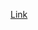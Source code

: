 [Link](https://online.visual-paradigm.com/share.jsp?lightbox=1&highlight=0000ff&edit=https%3A%2F%2Fonline.visual-paradigm.com%2Fshare.jsp%3Fid%3D323834313936362d31%23diagram%3Aworkspace%3Dyyvuehiw%26proj%3D0%26id%3D1&editBlankUrl=https%3A%2F%2Fonline.visual-paradigm.com%2Fapp%2Fdiagrams%2F%23diagram%3Aproj%3D0%26vpov%3D16.3%26vpob%3D20220410%26client%3D1%26edit%3D_blank&layers=1&nav=1&title=Class%20Diagram%20(Design)&vpov=16.3&vpob=20220410#R3cU2FsdHGVkX1c9YAKRcirM5xH%2BitI3VTvdiVSYZehiXqnxyUC31Y%3DO8XizMG5eBYdXDPQxDuj0vN4DPEAD8SmzywZ%2B5FklOiJHnc65c%2FliYUVN%2FAfwAkttGXpIou7v0vYW3sxIkfW7AVddgz4T%2BqmeHf69OzelWvKJeSPmx8HO%2FakcaNUrszCUankIvl1BxmVvc1CPEcrqyTFYQc4OCsOxeCSm552Os7QQ8zGrQlmLK26tiK0ljMUBcSSm037BSa8IU9BHkSLi8YStdpYjrABChV2kf3Y4ELzqZXngs5EmS3LBmWbxJ9yCDB4CeTM9e6jkm49Ru9ypbMpW5u99OQTC3x1KxdAl%2B7UXvXCkMfLdTAnRxiD%2FrSO5Cho1pEePEvvx3FMIrVs%2BcVqZpPG5p%2FoRe9v8Cbkd76jAUCP%2FPAKRvFJeQofMBvEUL%2FEfDlzMwTzJMePnDDDDtjS0FB52g3mJo9XQzgCMnWM4flm92CY%2BAns2%2BmCSRAbwg9tzmy5J9D7j%2Fsev5aUMbIeBFp5HTyXGkWtazjuZktyzna4l40Aw2ZeELqmeDbTEcAX%2FtsJ%2B%2BdnULHCSrRPN4f37pH3TlL8qdo28bAgYs%2BM%2FgcWydTZFAqW%2F28AA4fq%2Fv6wZ%2BCkPZ5H7V%2BeL6DBOe4JVDZU%2BnG6jCk13zk%2B%2BdU9LYqxLD0X3F%2FIcTzlgAgYU1llUsmOmDq4HNhm%2BX2OE5hEcmyjvSELVVDNHa12TB%2Bsi29ON2czrKMUweZ5JgfzHDyatfp3bXqAVuEUn3zELFZ1MOajMlXi4vsVA9VQc2PIw4aoTcdfsWU0k0buMHQFBdRqSdYnXQD30DL61anKOfC%2BmLTlrJ933JoqoyF%2BDfmNgtwkSeqgyfuHRW6HZwKcXnY84P%2Fdv5G5mdpCsO6vpdXy1PEvyJ0KeDqnfc4xV9iHXs3Zq4j7kA%2Fp90vkZq6AJUpt3DKg4c3kUCScwX9iH9UplB9H8UQXCg6gYaX8at1BrDcCW%2FNp%2BauX2PBVR%2B5rEnc%2FirlCIkFZFjh1DXegFPjVKOTN8a%2BAtvJlI%2B7w9i%2BAR8F0g3GkmAvopD6F%2BRNeLqgrIS4n6cvAS07lBt4hrlIDyTU2496VBag7HFfzSv5I2oQphXVV62cspb8RruWUV%2F%2B9eliWYMu7j0WtsQzpfFzMCxKdI54GwMBvCY%2Fkt8zeO2q5avcl9yJfp7KswHVf62%2FcRyHfi17fhwz4LCfbpXlUaNXuHXPZm6j2S6WYRxbUdy8YvZfBZnSIHyMOFHbtzhwHAZ4xIfcKylOTQ4WvK3Wo3CZ4rnkYC3tBNEoPXtiXWah688DFK5eY42tVGqIKQmWV5hEOZ5gzguOSSs5bnsMvz3RVLat%2FzMvRx7Y0eH3nsbHDV77BpdoQijteizor3zaPqEbCDacGl5NgTJRHHmWA00HvkhpJ6%2FRU9Mh3z36HfK5HPUe3%2BbOtv5yS0lVXI8p0gcsY1YdXW9XCMH2m%2FEbFZOSpc2DU9Znblu6WpCuXdzhZB9CbWzcac2eY7ArrIo7iftLzUf%2BzcDmhQSbSCPeqLrqJY%2BBTFqZMZrYj9PoQSQtj%2Bnq3y2SGncgT9uiN5KZK2PcFwEHL6OHOhmu9wBB%2FdIgUW4aGkp19RH%2FMn33dOteWgSj%2Fnu7DTGZPuE%2BHci%2BPXJR%2B2HzWU8uSGcpQdN59kJ%2FR6qpLz7Ls0gQ5Zqiqx1kQbSyxSZljeeABxTErsmiI2kwJYcyFqFORD8amFjeF9zLhA1%2BYexDTxDWDkyVoJvfEQxjxSlyWOztXBIj1Y1ehU5%2BEPkFN3gqmYhnKL5nZZQnhjlY0PG4TWGAjveFccIBNLTtHX31N68csxoiwZxaFhxc8Emym2nZFZEfJlOGN%2BnvW8baZg3rVqpGfBtK8goz0ySzaj6rDSC3F%2BANCYnhV9irN7eJk8yxtyj0XCVHXDWWuwd1t4zMWJMYbBrtURgrBpH94I43D%2Bh8ZS8hK4sWxL3coDOoO0rBhbOAPnOoMLeRnuRGnPpg63JRm%2FBPVW0G5cG7EHLh8qyg50SilJFkDtYI0zTKMVXjT%2FG4QvVAlFeMdcqtCAeBplF0OC%2FCu6o18Fihq0lpji8cAzFvYNeuLLabDW1fPFd21nLxvFFm8fNgvEKAWS6M91LbHW7VJ9J9Q2IbWJImmRW9whBwlK4T1gMdzgIzCavUh1O8P6gkoRnSRr3E3ta8qanLKLwCtFTUC6XC1xUpWnIeS%2BiZ2PEeHN%2FWLx%2FbFgXGDGdKTijusb9eJKQjFhTuK7hEE5ucH8jI7TU%2BZvzmujNUogvkUE23LA0mLiV7IsTHdk1edZv%2F5xoM8J33GX5Uq6cf1Ua9%2Fyag6iUKoNWLt%2FBlsWh3mlhqu5kPdK6fDYBV8x2FFu1fLlXHE3wyy93L%2F7t4ZHlkOh%2BaeQxilsURkgxSkudgVEx37sM7f5Cw9Zn3e7RSqzDffuHMtMRPoRSeQC5f2GUZ3oakJQeJmGwvGqqseOLyHMhuP8irSEFuPxHeDP83AVP0ORN%2FqATId%2FhGyAaeNJytEAg7sEiLdcfp8qpH0rZSH2Ij%2FyV1ZlPZs0YD8VZtsj1%2B17lVCBWotxVPE63dMoQ5J6UYsIJNJ7tmi0%2BTG5YoNnu2uw91m9HZXSabELOXLvcEJeceIVpjQ6Ghv8wDqLx%2BnODKOAHbvGA5yUYB3tlbE0b3YCEKzqnTkIX0jzwsG79TeTRXEEC%2FCC0hzQDtskvkIKDXpsF5ZOV%2BLFZmrbwtYiQnaDZFAgREmpfg7dHZox1IkJ7hqag6BPIepZCAJxVFaC8SC7mhyG5dlc%2B3zi2exTd8JTHYInXd7tx7amt7WOjUhuSQDjgEE6phE4aYVEGzaI7S0p5dkhHL%2B%2BzXtn%2BxHhtvFW7ylvclzZjUW0XYpmaPt0H1PpeOGfMdj30%2Bh9%2BroiZhD9Q4SMJ1jhs%2FdUrhJcqhCgpVNyDlPDhDNY4S3pODxYPaPVoyvQWZtLTW7uF8Eh0BuBLYIl3GYmy7wSsVgR4ZuwS2CxusyE7DfXPiqUvD5sEI8n6bAx9RBvNzSrXv%2BvOfOe7%2FfGNl9CykFuzhnyDyuYsE9XZ8vXcg%2BEi9hyZaHMHeQf9CqYPrzQjdi3wM%2Fu3zemTEQb2avx0mR%2FmYcCUWktR%2BxvZgD%2BKiNL8sFAnLngmuiLxPqhLDs0cYel2z%2FjB0a4GEHUywl8v0gT%2BE6OuA1bXF%2FSBYWiTxq%2Bn669rLcC5%2Bh3mxD%2FFjmYh3izdvNYPdQXZJpx0jHVyaMg%2BdkWYyD1Et9Inpfs%2FTqU1wamfEe7NE3a9gYoVL0uhPiWDGtBptDVJwQHpbQ06t3sOYw%2FOpHkGd%2B30swdBFHir%2FEnV2acsxoKTomjmae7pOnYVbg86wlJud5gF4zmaBF%2BfyH%2FP1FvAR2cQmv8WCoI768b6xi%2FSdKNwSvP3Jzwv%2ByEvRmBxF35DvzJGFigSbHVdtNBUlVPzmNd%2FD0KCl15wkyk8EzQTHpGpADRXdZfforbfBQIvT3eMsqd5zO7DwE9cTyUcKTUpCY8aqbcdWncHfUCUGDpJ1Fj7rbLa82Te43hgMC8ttqN2PqNCjj%2FHr3riHgwYw6iDWSh0OXZeAQGYZesYzgq2D%2FJBCzE0f4vxWgr65N1wwjfxYb0XVbTyfNcnocAzAJcd3MqzWFvcGGxkYkKHj4V4%2FD%2F9sOv4STDEKcv6PzqKbsPpl7WO6UTbNOjTF1boB%2F0N7lpANO8SuiI0l5WAbheH%2FOsdMeWaNAyUskW4bdjvc7QcXRPFKT2hHFJqDg4t%2F5jNoIppltrrIjDyP2LcpliDv2dS0Rf8psFyXrqHJrSf8h4OHwomQFRLImPxU67LXqZP%2FMZvL1q7OpnxGXFZrOqdPEWmTykSL2BqcG%2BvoX9gbuPMW2%2Fjti8sfY9xm4vU%2BiAA9LEaSvNwqlcn3poMMhWhBc1gAn25rrX8wlH3aWQFhGGUocWoEYS91Y9Q3wErNEzUpKhws%2FADWD0tlnv69xVV9eJzWOLOPBdLwhmyvGe1ayJNTlgxn5tG1SwTmhxFEU1NctchFjKyU74NCuS9r%2FS2ku7IQt4jGNsuKHzzzZbs%2FKzu84bxefb98mJUfkEQjUNmSfucHySsvV9Fmkaomvem9c60S44MdN%2BXkIlthHmV5Bq%2BRqVRt21oOfCg4K3gVs4VZiglWPX6jsf9Qv1GbRtpJ61v7F%2F7J41g2q3XYdm0I5LhUilnyyQIOR1YHqXZ5pOxJxH5xBv4coe11h0iA%2FLCrq52swEWXQkwk9S%2FQH%2BhiRvbuSz9TpniMKwadbPb1vpj6bQ1vG6XuvMS4yL6i420%2Ff2ZV9jCKbsGDVqOj6AQqLlX1gpgAURiJCvVeboG1BeyAKonoiSVOr2QDdkACpPa8J7EcuUhrjASee4SLfA76y%2B%2FxTnmXwk2XcD4Dhgdhq1J7HeB5MaYGC7QsINlNR9jzdofZsM%2FJAbKlAs%2BJs3D0zFhhnhiW0USTPZAz%2BqXaEUv06yizQgx%2FY0OONzLZPgtcelb8376H7RM1vz6iTRCW%2FGVxGNuwId50%2B92xsoSpqxDUYqf4T3Zpk4rqWY8n%2FHGrgvrtaBjWD0ydMGomLlqijZhljgI8tBafSyjTGhYL0JbclM71ydDlcPYIQ1SxlfGO3nsDCcSpUctXmeulKrkc9%2BhypzqDMoylEhszoPLuf5w1NVhy2l4YQEjFLube9LtKGixQDJIntb%2FmBk41f7xhpx%2BI7MjJ57zsANWJVDiFwmbCkhHhE7fWYHmJzPXw1ZpD7W4pGjDTMFmPlzI4%2BITce7ur9GL1mG0jF4cdLMjYr7SuMEUBk%2F2Z%2BYccGE74mLNjA8edEHI4W0dtI1luAZI9R7mhg1IlEpe7kwOfQRyKnjljd6FQ6KjIGKWW255JhWRCN2P39n59zB8ngzqIHy4QHo1Vo8Y%2FIZKBx7WU1AqSW0gDHXc%2FopeBO5FF14Fy7YTeyrdd26Ap3K8bldV0QWpAnw7tMLlJhVFklX59ZOo%2BzkU6y72bUs%2BXJ1ZqTBMJGLF5AH9z%2BN246E0d%2FBzvZT771YajxOqnUbiIsdtIvEN4FsMzaDLd5fp9YT%2BVaBt7vxe1zBnYmrAdKH7Sep9tXrFONYLnh6u0kGwpfR3AUejjnD7%2Fdix9mgxws1OFkL7cxErbJ2qXPMIhag3jVUBjQMKCIbHuPygUUjez7ohAp7%2FhXI5tkjJdfmmXZLBuxgM%2F%2FA3bbZYb%2BIamDo2zxIdsOqCx2yiXTl3PVuXyRWNrBgcIimM1Xj78nok7v2sbr5eHN%2FkiMhEC0qnX4hG%2BBTG%2BVVrdKq4zxY%2B%2F4qIe6lNJgfj1eFB73b7sRXFPDE%2FE6vlM2W1A2yEu8GQ6hm7JEbOwXZlq9LPLYHSV9X9lhAmq9tv1B%2FbuLJywayird3mLKYVeprsMrjOlbZNAs9jxbN79w2EXGJvjeolptqcB7u6c%2B3lR9mFnIWpiEaJPb%2FmqO25CUwhSr8W%2Bn8pOIz2ur6V7Q%2Fb3IyWYFDd8j61I8PttV%2FHbb3yT0%2FLWf2fgaohT%2F34QDu3qIvyu8IsZNXKXSJ72ZrA340EjNle9jucarp7eg6rZAuRGilixbKZ6OjiVf1nZezgzuV1UuU0RSn9fwqv6GJvlgR88STti8KnYyt6euGzixunI9yPi0iONCWndPSFnMfLFAbPdwW7MPuNXZ1ItNvoHYZklk6KuXf9WnrZuYe4pTaabjDS4Pt27OkFO3TypjyN%2BRL0OoLNEGFvwNKf20cm8WGMXmyKYli7nHv51%2B9LD560fuyMO5GgckOwaIAUHRi%2BGfqcTUzsQPAlJpTm790s67OurOIMAw9iYWaSFEkOXf68UP0P2x11ToRKipQ6VqEH51v0sP5xlnMfQNLIfwOZE5DuXKUl1OPYxM46GYGFt7O%2FN31rYq2XbTL%2F90TCArm7CdgowpsXTaMTqpwlCp76Ks%2FxtAvaLIDwjxFCYgMNq%2F9F3XH4j%2Bg68LNOu9XpV9NiMpZvCOeJWZNCPQsRtZeqGJ4CiCcMqEXJZtmyllIFbC5WCVwFwIFUDb1VKPO0unFgGkBd6bQPdsuteCnAqszwsVUsPCQ6K1mYgdD7%2Bun1wSrE%2B4OUp%2BMu6o2NMbqvZv6mJ26%2BKSqf6pMTox4nVSIK5Jnqf5xuz1wMYT8F3KnMvJJkUFThg18CkGp4yd%2FHK4%2B30v8rp7vD%2BgB2KSVCHGKocPY5K4epSN9JIxvfu490RXsVD%2FVhA2kR7rA%2Bm8HfATzZDBT0r2VE999OkLoc75ShUMLZ5A4b8mdQTsBx6thsQ%2FYgmYa3e8Q3KJXK5pch%2FCTpiIkRXMeLMm%2B5XCbEPJgsfK8%2F69WcHDQH7sP9E8nPSmn1KxvfH34saUOtClFxPLNNL5qV5NYYKszGm2bR7JXN5PKt5uqFAukA4hOdWfgni6G0Zjowh1XeU%2FZgrgdfQDwWFkO%2BDAUjqZhyTsEjjUuFTS56U0XcYitS6c6JY2kb5QI7UOpzEeUFkeZva%2BWoRAjqh3tupDla8Aa6nqpwGa1w1I0lDwMChMYhcOhmOGsHCZexEQK9OpMQ%2FR32k6dpDNFmENdIwved9ULPa46BvPCUoTKGI5xqH63vDhTr2%2Bi3ATJKAvjMnrtR8x6snuFKHewoUzWYq%2B5gSCnTLhsmDgrdVh%2BQZ%2F5Dn49KAAWhC3Qh0XhJdGxByQryzeJ9ERAdNAeddPDPoveC2U8BaNuWftQhVKEWJKCIGMCfFdxCPelQ5k4DqNKDPgMN2bwhjulJwjTgQm3CtvjoMaDY0U8REROI08XZdZgWB%2FzvYv0KW3%2BVmvAZ3NpoJlj2ZU9wssdaioFydxmuJd1DgQ9ZXWO41wfLIgfF%2FKySvavBNaYdEbigssKvu2pZaIQih6blI%2B8754drRes09%2BZkgUcovJVfpLkosXn5HWUE9Lh2vYFdvqHGDm41ltgktf50nZWKBHn4rVdFLce8tCCQ4T8ToFixZd5mWvhGOhC4k%2Bt%2BWDxkgBNbwPiH3CtqgBEpuEl7IYSockF6wYEdBXhqDFLWqDej%2FqASgpCFe2o3jiuBB5eTnS5rcgAg0YRPGNFGfO8LfaBmplmg5X4y5eR1am5r%2BBdXeZPPtP5UnbWN3u7pCGctXGfGib6EWxJgvv7anHsob2YoBfKeuafZF7ZXb9z5%2B5HWn1Z452HV4RD3jZLeKgHrUUr7z0ixXhK8iDROkBtrCqWRMUEivZ9U6uCEWRZ1iEfEoc2eZO0mLAx6rf6bVpVwl4UzzXdUCeZCCbDdCnnTYWHdLAQzUi2jUkIMa3ulMFXq2tT6zq00NoqWhxQ3thqBAL5fd6g3OVVrgzufWszNb7dvvsfBZj0lQ1rKu%2FBgWTVabWT61ViY1uKExzEA4GPptJUxre39jIo1D2AKi%2BjwO8vi35qgNx67QF%2Bjv15pQ02K0qWtPmatTUISmYmyegYq2pqutGrLH%2BwB48Y4KqYMtG1ts2CnwT%2BVe%2Fd7thOS5NBpMzg%2FLPC9bqpzWMHO%2FVfRYT4Ld%2B8%2BZ270n9LiXMa5Cyqg%2B5NJxp9dLvFpNIlcda6qazx8dtpA1q7zLYe%2Bau5AQSgVQMRxMZ0sDJbI8qwSoQkdrCfgvZJKLXFWExhhj0%2F6KSIE%2FZRofNnlrY0J10E4tVV1oZqPbzqCYP4JW73EDMgzEZmnvpr4Q2LkjtMOPcWaJU4R6FEMC795LO6Y4%2FjYtW5kpBSKaumZkKkkolHPfobh6BtKYhJZxrDnq9phhRJ%2Bo876hTU1u5l3KZm5yHv5sNKzGMciAtBd3def8qZGBjZLD7lvL0r1u6QL1CfZ1JE0PI%2BIdADkyGqmUhwxbyBOmIC3YwVnMT9B5Q6jMf9KKXQrhnLDF1hAf5Z71ngupZEIKg30J9YJfwJzdjlukOtYWAvua9tB1%2BDXkNzaKjKAEtAtSxTSwT4YCVyKLlEOxbvZiYhY2%2FOGWF4vKRk%2BLGXEOnNHdm%2FVUwSCBAAERMCxXwLEtBo10%2B29XtBhS7pkZqJCGRAGna3k%2FicUaO0VmATr9LOBGlFaQFClTagtCHxvIYLzVflPTajQcw2DVqBy4WwnyWVF7duKf7yyc5a5mnG2%2FgrzA8CEk73tczjWsU%2FVggBVMzl5zKIzjHaOS1%2BB4vyiRRNdaHqspa11qrlq%2BW7iTo39mNBU2c8jAIGtNtptZ2D1TDGb%2Ffn0og7UrtGRcb8o6cDYBkH96veUfTbmTn5e8bTnRoEPxTVgFG44UnhTzjaQwyWkEi%2B45qYstWvFkbeyM9E9LsCg0BN2e8sSqr5Wnc1TFezcBviajeT2bWMXkPlnlWwct5iWZksufPqdbZhXhWzwIniD%2FTJ2OI7QuKEoreQ9WGotZmX6vYDK9QKTJucp51N5yc1CrNdowvfGcVBK1ZaWOk9bgriQqNjbtIXTkknscXXbs2DccaYhwVfZTAJZL0ErCbbwQ9y9HOzAhKt3ClAtp3WUMnCZQHm0947YOWCx8Vd3%2Bi4V2RfbT6BjQ6Fl6CCWn7i5ViEqzhgjxyuC%2FauEF%2BVD4sU%2BpQjtHkDaBk55Fzb8A9q32hGGiNHGpJJiNYslblGYJRwXdVPIaWcIUZEttPWpyEgcln%2BnnVB575GLTL6v%2FD0wBLfUnh35bjH6w24wtsrPHEjW%2BNRNxFdCIoV%2F9RLh%2FpSv2qGZvtcNNhrzdiPHjEidYyOQ3JQsS6LNl4RgDFsMmiqAuDNW%2BRjbVZ3YCVnmHtbPtPTxc%2BpwEnZpuhopR%2BZVYKNM%2BL0UFVtaWsinF9SLF0NGYwQvXQ2sVT7QsDlDYEG%2BvASsuPwUBvz8r70K4alua4t8em%2FbP5aNd6Myo4WjZr8B0bYpq9tDromSc0oEGUoKMdZ9LQLiWS89EvXCnrm6PSJpwKv8HqCFAiSpZ3OeuonYqNMjVvktztpmwsxHd32jMOL4gyIEpDEW57HyLTHprLs7IPtK%2BbAkuS2tOHeKuebuLug0ygv8vxKagmX5M7InKU3slBG7ZoTreHKXS9QuemJbKpMxAirOQh%2FgP0ZRVbKB5AX62L1nCHIdGe6dz45lAT9YArPgsZ2WsZM67QBArGGD6mbBG03NKlECQoPQjCJgTw5AQ0jhRk0OD99PFFov6jfsvS7kGikADpHtWqoWhyu%2FQtS1UtxkZKYD3W2QtL1xs0x488z4QseK7EAVN9zyhbwcsIkEECZ4b5BdD%2BJglBDUYTFjfgCY0IuFtG4t8O2psAeMkrZ13fn4wcnYitGQ1uqpXBb7LHxE%2Bwfq46w%2F49SxmU3k7d1pVeBx%2FADbZ1CjEgDRyFlLrQt9sJ5GE%2FaSc949jhs94F%2FhflacnaSgOTsCCoxZ4MquvazS7eo1lIk8C2dzAj3bL2mb7Dm8JChedUf3Uco42w9yiiJaqfjPk0kZOeA1HJx%2FkdZ7zb6OKM6wL9sZhSCm7tuljgKcvONWEQlKcF%2FJa1O4mQI1uphKW62Wp7QjsHs%2Fkg4z65i%2F3ccu2hYnFq1qnsEh7QNKZYvEDDANK2kc8OolAvZzCTnbWJO3PTZR7Ih5OJZYqphZhAsrA6YJX35WwS%2Ft%2FXQ2hNGNqbxxIP19LBupf3yPwWOYdLPmY9SjW70AZirsx5OhpwnOZUaYrsM0ra6S1IJlHWwfPSl5DvPVz9NIa%2BamaQDdA4ZlFTodWHGWgB1WqJ0SbH%2FW2u5uw3oINIzHa9xav5BfqU7dBAU%2Bnsw9TqCpoxiqpbVRAPwN6J196HO4MTrBIa8NAuhFkYNfOagf4maXoHGWPiwAP5cDSdtxi6AEdOqKNwUAss2WRhGFcDQ0M%2FW4rKwRTsB75c%2F062uIlEea8aZApIC%2FXlc7m3GKjYxkQKaBiZW%2BGTA0hW8qJZHGsPHYlD0iIELW%2FCErkJ9a2XxGI9AjO%2BKcXjiCe55W7RdpOXHgxX129LZ48K%2B7h70Tyoc9%2FYMkdTalMoNaPAn2kz058mm3Ljvkpt0epc2RZ9k5RiTH7TNlglf9t1Uq3jBNWahVQhVZLKKKLA4zfBhcs8mDEpbepTt0A8qU7WoFgZoTj8gKHDFUvtg8ECONwChV%2BvUcY59K01MDfopY9hxjvX%2FAaJ23z7Cj9MKGFCtDX3aaR5AKUvBg0hxtOm8V3kqDYsXUAs8CK6o1bKFrZzrqTXLvOMDkstBhFFvZMAssoBhHAtLy50GPyr7qK4EeMfY25XtL3FZyIX7M18RD7xaIOG4XrPQgvaaip7WVwA%2BlT2pcwKV2OLV1qCtv0cswnyHuOrcd9V8o66AXgZ8DVMEX%2F%2F5VcYQGrS5xvc5JkcDh5g40XZ2HEH1g4htF01zMDIGpPLRybX4cTAd%2Fj0mkfdU4UA6dFJutIuQsQNt3e9vgXskmvD1uxXmoaE6jDQ3Sju4TscCFQ%2F2fI4elit1oXI%2Bmd8OTTZp2jfCA4hUENK3WXhGVN%2B%2BnWB9iL8M%2BDwOcI2eIwgnC1Ygww%2Fdi4nrEd0YyAYcLgrJiZwznnVKNJqwTp8Z2Gb0UsjNN%2Fv4hkyfpH5ERp1e%2FBbc3Mq%2F33Y%2F5K9920re2yol5xMvoeny44eEVdHofw1z%2F5q8qBDM1u9vJ3ictvXrv3TCZQeQCNoQC0DWDfQup4GBzET%2BYGBMejFL9wmcIlW%2F4552%2BC8WeDJIefM14VxlpbsKhtMBlVVdEkIE7qOh6At%2F1tpfecLsxoxljpA7sdKDIPqSTdsgX9StRhYLJJNSCPCDLCp4VhU3LP4Mls1K79Qc0R7Dnu0zJLg%2BHr7wFx7uiuvZ6YkM9KfUJuQZuoaaemVgBXp%2B%2BDJBPVvjFk%2BgVm9ePGqrG9%2B1hzS00wP8aIBm5Xq77h60SnSQ8OFN%2FR4mDeoizqjy7Vf3Rr53w%2BdnIzU7gJLksNYKxogctixsCgzEheJm%2F4tYVZy3Ap%2F5HDXyRcVLy4NdQ12lNcz59M4A9p4v6OCFdDrIj5Dq8gRJiunC3JHY3yrogdpAyvRLxr29adEmhd62177BLcUSfYEnXBdQbQUEApfNVQBBXjZyouIdvIRJ92fzD6PVFVKTRoNiS0me53eqQm5oVT3%2Fy8lGNM8qHHTbr7qGHI65RHpsTxpRXyNvoY4YvVTo8LODjU6aTAeuxahZz8JRrjGcN2aTy0N%2Blt3rJdDg7ZnhP82evZWU1JtJ71wxbt8bzP4L6jVUaEDr3I26mfSn2ljjySCpRFifeqtcNdNSo6GvB6IT2M9iHuW2Idmto2zPeyTyl2WhLmz26X75yFgyRIwd%2BuZmy%2BYU8TlelZdwRDZA5oUEU%2FHXdlRCgQ9F%2BFpYlCD0tssxbH3DFT5Qq0eS5oxpd4Unt3VnesTiEmZFShZTrN7X39ekNMTPT%2FOKB3Q7bTFER16%2Bvf9c9TbsHAXTDcoXrhAF3WH%2BdkuL0vHZGuaODT9zNUKKReIe26jH8pt9jEQYS9epg9WWE01aJq5UWq%2B7TYpTGWYVHw0r14ipemJY5QbYydqxnYw%2By3bWxmL9d9aKMGONlyIJ2NwHaGvv8zxUiesXkTZIJi4LU9SKUKEFivJ25ZmheNuYEvleIJLpFeriw0YGP%2BQjSzFQYqv7%2FL0q9DSs2xJWGcO0g0yEi1HyJ7BGHJZEy6Ju4N1hysaBFFpewa05jBsBlas3Y05q%2FisrUuHR0qxRbqNPHDIHtX8FhghuqDuKUlLqK%2BA13WgGmiRpXHPJKHMoCiDQfaOhcp1zqf5lEL1wxrTivDjpe2%2BU01dQ0v7UygKqrsKzxC%2Flk%2Ft%2Fz7LlbAhvYTieTwvvNSdWdNDzc%2BGtduZI0cfLhGbL9R4m%2Fhl4gIWicHc5v9jAnv5tsN1gG7bVotqdNVKNm6ctbCZxue6aDp8KEzSqpOfTBfKyAwAaZdgT385BMuK4v%2FKtsdTOhbp8OJbDIfuDbXFDAmkq5olyUhQy%2Fg6UpNT9RJiTJW79nVWBo6VgGcWDaV%2Ft8nE7qwT58OCXCQlZPBVXLLilDsVti9neH45aeSxeCmYiHWCK9G79D%2B1WqIs4r7LAi%2FAK738xzsiYCFJrdaU%2FNJsar%2BRXwV1CppRjov3SHli10nLJe1xT47ntgw3yp3Sq%2F3vcBNkT%2BlvCWXJu1JxkQqxBlUcM7IqSPq%2Fle6UUTQF5EK4gFOAOUkBhODxYz1xXsHAeY%2FxrKWB%2Fioc17t6pX8LbBpcDpGXcu%2FuQGgHl4fAVsSwprD4ERsY4s8OqX4Dgq5zsfFWf9ZEEwOyUFPhRxqrU06NC%2B30C8MlO4ln6U2S3TrM68xaVyGFQ3SltJVFRP1NMIZ2nXZMh8wSDu1gLEFlrsbRxryR1Sa67QhLWvwe6hh2edsL7CdyB%2BV5%2FRq6iM1zxDHzRXvp8Xmamv29V4mIpLFyUfmXGskFgKaN1VVwSdqPxxpJDGiNPAGtVTk8E2azvLTNdBvgR6epKlWgzJc9y7VRXKTm3aRljNyf5bDNuk5g0iTDg1YzebYhqVvDIFJN%2FnyhOnyULZ4yiaL9%2FPofpZ2lWVJ3T98kEeY4Lox6gDPOkvOy1jY3KQ%2Fl19%2FPkGYUjnVFWZH%2BipwssHeCOXIupdDe2bR37JZzkZjZphGo0x3mbqhGI5oRnoAVdqyvfUOeY7JiAmA5sqNrPWEzikpm7GNStPdOjl%2BzRqk3%2FaVdqV12WTn%2BGY%2BENSwG6PbWUDD%2BpeWXk8MB7hp6a6%2BhNsjsJpETo%2FdeK0T4qEI9EEJlODDaJxEI4r3UXS%2Fycz5H2KwYEDsErrziTyhNgXJ%2BxABRlEd7WZsF5Q2jqnHXUXIZ4Oki%2FyQjoMP4qygdMHu7U2tQuJQX%2B88hvhz%2BdPW0tcEeIpmcjjZtAS02GH4QKMPBYwm0fg5g6azSJG%2BqZIPEuJ6FPif8WUAEUrqMgW6HZAk%2Ffe%2FMlXp4cfaawj2np0pWJJlrczbuvmDkU5g99BQFNwKfEsqxTib7V23%2Bq0XF%2F7HZb0ogDWkps5ehGV2UsuScoKGpdDimUDwpkHUWZi3alE99CGRj%2BEg%2B2ojQ8ZI9P6xC2c7cKDSA%2FRqurpM1pwKZ%2B6GZpzawm7a2OLXmQMr4rebdC20pAAoW7%2Bqe3CR4LiEkFy5VICOR2pt7AakHi8L%2By4Gb%2Ffh2W06DM15tXdhi3VOfyn%2B%2FdK%2BNYtRBUhrALkDWMAEgXcZDXrbKfDE%2BLJrOCyomczxb8qm4E9R%2FxQoL14nLcb%2Bk5%2BXtc7A06Xv3eQ9jqTiVbUjLPkvQwP6yi0KCXbIIwQZVMpIZtLzXLuxqIRACAhJA7WjhIjiAOvyFB%2FjGeRb%2FWhutQR1SrfUn5De7FgfkNX0%2Fp4Wdcq4C%2FAVksePMNxZInAHh6YIMRe10VZ4JS%2B3hk2kO9tnKPye9LYNFPmhXx5%2BrOEvftm7t7i%2FcV%2B8ybZgwvVM01L4RhUW%2B6KN4FF8GBWZjekLvBH7z2g35pygfafDugK0s8fMTjh5zF5ZwxBaqOhoQ8CD%2BkZYKk52AdEzNSieoLyIwsEuIGRYMNHQF0IuUSW%2F%2BdWOHbZHQBzP%2BKWsgovdc0OBSBv3FgUNEVe9DLZwKfgZZTdNYjGyY0HRzqH65mn7mr%2BgfFTM8K%2Fs1BMHhg3kdGrRrJfqqbvF9xTaqKMdNjhlAH14brIDKgcpb9jj2JNQo5I3MhAIC%2Bj0OARfhOkk6P73VmNGvsOyTwHcoEFByfr48KAllB5lVQGyyO7o7otht7w5uNO8TysKTRN%2B9WkGOF4AQ%2FA%2FVde4yAZbwgFiYSPyAPbVbP%2F1dRVPgJOrG2DKHZ3U4M8PVK2qZ2gqght1mdRioLszMaAOPvxoRsdmv5ZctKZgsOH5DXdzdoNF9Xwp9077wwnRN70HFnchAza41JErqgxkCGlbLS2vqQbAbXxlXPxoRNP82YIlxK8Lzelc8FQJkGpTrl%2BfETTBq50taln4T%2F%2B%2FXzRQgY81UF2pQV9jHTJ2yWRVb2M0pGauke8E%2BHmbNR2qcd9g5ZBvIbSSu%2FATFibG%2B9ip1gLFRbn1gTdrzPbZQx0tko9HmvQcqgyxrlseMksXC2pOYEt5RZMqebmUmCg%2Fsq41zl%2B9HGUYhEy9oEmJjjdjyxL0rJmMOjXrxlbxstKE%2BtyZd5m5fCcGhyl5vZHKHCrT6laHA31Up11mqPeDOYb%2BYpn23QFjYRTZzMR8GCvn8sBKURZeVsytnuUDRiPvEnFTWsGecJreYMocbMEIakzJAJSn5Rmiyg0PqGd8QhIeO1qgGy%2Bx4TLBVdb4%2FdZ0U%2FyjR9sb4140JQwzfnz60rI0xFFn1dEXCsvvlo0P1WoRrExrPRcc%2FsNUmoqYwBCL0d8C6XWuQi41QLPbyAZArhGMMdJvhKN1ow1MCAY%2F8KEbptAmXkWF1zHkgTJT3dAIma%2FN66me92sIG2Tw875UmB1fy%2F%2FYf8Mg46tWy4Of73%2ByMa%2FAbt41gxxcgqFp6SaDBqXZs%2BhoyhkLNwLVh2Ov5QrrDmf0VRQd5vtk2NgRBOJ43UHy9oSHsB441fbekkfKDmeSvbXlY871OeJsy1BZc7MyekOii4YAfgQEgrk8flgc2zWsymlKymOd8B9HZsiz0bOD0fwK6ac5ymEZOMj6KT25Ey37KlZYhbC2H4BRFvaf8LxBymdKEcBK9NjX59GZOoy6i%2BIeWKYuqxTrH0JrDsuCpux7z6dPH74j9Ec4MdAG6Mi3o%2F4YOvxIhpk1xLHWhzfQPk7sac%2FNlqEmxU7hd92m%2FZOZsKX5psIecL9ceEUnA%2BWcM%2B45c7N3sdp1RvZ6ExIgpw355T6QiqLTXjlQDKf6BUlEjjhDPaNfOTkfG1g%2FYyzkbJe2XDknsXQk46C1tADPuchUF9oMmKRb0mbUT6UA7XhwSCG5gNAJVqIparsYNCi5MJHaNq3U6LUUNEom6%2BXCOG2nYlPBQ4vSxmgrWwXiQQOM0B4tpOEfCp0FvouWeQxf7zDLmZIGRjgR75A3lo42V0mBo5zVmIMU0Ve%2FiZfUwCOHBh8aEItQtndkon%2FWSShceuoraCvPsPkp69zFLBtLbYmPOLXyKObOi2PsHNfO%2Bb6CRR5CEaJIgzBIeKWRjF8XlUyEml17IktbdgXeP%2F77%2FLz0b4wLfQNm0MfqEfnljqG6vyYXhmCt9uMV6yj%2BKQpdtxEzfBisGdvEFh6%2F17Q5TQ%2BE%2Fie5M9Z1sogpbcjzKEzfbI%2FWHMkuRUVZCMDQZ4oG%2FVhKrEbbSaSuiMCLt3dM3mWOmzQRDlDsFGDcfJeiAFs8pE9rT7Rt0FAczjRIXQw5Na1BjDXmzHIfo3nOHKPi5ArzBaaNdwiAIt1OtyC0VVLq8vckWuMigoKZGN0Rm%2Br%2FR6ObWtoU%2BXeQvplOPkQSDN7ZA5IKftx72pxYlZgSzNzXzb7IA2h2uRrq%2BowXo%2Bpgf7STRsxSlmfuO9iAJeJX8LsOSNIlaomqIHU25SFf9W3gqgcxtO0f50ewq0brHv6CvKOXBdP4BWIEVRvuyxHl7VDfE08gWlBLAIgvOdZlB1m%2BMIA46ZcH31Gtrl0B8BYChY%2B5vhQ3RnqT85d5z8gqIDSAy1dRoLPlkvEygtEv1oDJQrE2EXhYupUOIy9FUUR8twTV3wiLDKdpuSkM9g2SAO29ybxdZ1%2BWhjGLUY%2B1TBUoA%2FKD1IsnH8%2F6xLvUzr6q6g5%2B5C3XU6uo95JM%2BUW%2BnDbgUztmc5mSBB3Lr2wzSF4lGDRrlgr0rUIzUWvxaUbZVlbvK29US1Ig6xD0ZxWNLmzysIACXawcSf9uCAKeU5YCVn7JbxInbltpPNJUVTdh7H3jxUt1ZPjudlilRPnUHIZN%2FgEkk12m7wIB6r%2FObsLlbPnVwOqe16L%2BoDeITXIU0zkMkWoEtRXv2Qgjc9M6KACsZ2vgENkyK91HQewVnOw7hQ%2BJYo%2FPQAmuzmuoj6noomvqIxlWgPTyz2iW%2BidHXUqG6Dx7Ug1JgHY7lw1aRU1mcgasas2k2YcfdXC3S8hGTU2iz6ZHBtZbbwUcktTY3spiBgRCt9sUYRpdUxUcsuSWxzdHZAFR6ZpP25BPOpzIAfwqwvNM0JDGSBWfKxeWFV44iW5hlKDXIXdnZMose%2BQWTVJnbyulfd50D0%2Foj%2FrFzsBIadtVeP3UY2W2msFTwqptYwdR9Mm1%2FmXSX4y1NH7BALgBAu%2FbkQBvH4HKZgnY%2BCym5pTRKKgUOeVBoxBSY41W6Ju9nL0jgAVqqLMnibfWQMX5pOJcggOmp2zQMAGksa%2ByNiMydZD3rDuwC3AAJrbRVfxcKHI56%2FRWn%2FPSckh1dqtxz16Nz%2BVtly43O26PwmDSHj0a73yrsxfy%2BbPEXC6E%2FfLziXiN3WZvVEtNSis7dju7YNkEaMXJeHC22JKcYIAGpXBB84oE77R8j7BVygBegIMsIchHL%2BHZYyjvaLDVk%2FMPRGXVgt3eUVNWxkDPssGWtSJb210GRtV68mf%2FbRIFT9nM1AOJ1f%2BWvhWHRYi1NkEe4OZ3jngsq5i0t%2FJDLQeq8cb77WBuCKXqhRv2a5kdxkBdb%2BsjEcZLYCRtiXfDmk1qQjsUq8DgUbjNM8D8KURfHLMmX13opGkhZJTlFzSRFuWolsZ2b7cu850j4%2FRV1c%2BhAW%2BqJB%2B72ZDcuqBWlshbT7aVs26XbExmIO%2FvwYxZmVTOOnCkfBEwYWuf1TVTA4BY6wAcS73CKkR7ZRMFSIF%2FDQwzKkvCu3kA7VVYRQ%2BBePQFlo9IkqZtW89S3rBvyP7yLbmnGce74hQv%2FSRq%2B3bgpi6e5NPlGdhn6qcq9T55GPIYu5MsJnnQHsVkXqr%2FaKiQmUqCtEI5SoHhqiXLkrVRcdNSdE6Tci4KiCbM9Wt%2F5n%2F%2F06KkHJVGYZPDK2eI5Qdi%2FoI2s6HgdScun0pilh0dIgzXFrALAtF3%2Fbj8iflqKmlVhTpBC1IG%2BEuGiRyXitekRjdCNOE%2FTWZ6P2QxFWPIXQ4a9pkPNLOBUfLIWPSO5Ucf5z1%2FVuqgA7mABQ2U%2B3QnEwCiKMc1B3X9WsuTkFW77FZp3HxzaNfuDhmCTUQNJDt4%2BjrjDlxNr%2FQ6%2FsBlJ0yIHHS4XT2l1EgeHePAq3Z0NphvGx6n6wJ%2FwIsB4gNMEjNGIocui4FlicJeaL23697ix8YR%2F5JRP6o78rkQbmGnGyxBKxacK1noufb0P9%2BpZc6WqtpRxULsg%2Fceg4GtsGvl1QDmGg3dZNsoNgCoilx6jP0rqHXBeiQbJESEsgghOlIIQ971rThPEaCfPf43ItDqYosajzxEsMwWD4efhXcgK6Wlkkt8nhgwbdSHOLIfD5Qxp%2BM7I54%2FM8Xdxk%2B1Tp3wNFyTu6Lww7oV9SGoJOF4d%2FL1sY3gAFhPWMyjuzyRd5YDrxeUkGY1mZvOcSuG7QpRDfM%2BqBhAyeiK2ZMMrdW02Va6HUe8KBtcUqDGY2oXo6RqURacEfUgE9nkQQhW8jkzw7exIvjyGunAlQzozS3UZ26Jw%2Fs0eujmrQPA%2FIYDIMexdYjAs3Kd42%2BB7nA%2FAB%2BWtaHMBf7XdT4uYLWR%2F0JzxHCefeMURm4ItPSTQa%2F9hMNaCeeqNBNnLesT2cLqH8o7tbgC%2Bq0rQ5XAK5VpTqaqBNdZLp3VuIbDXf%2FMJS10y%2FHOUBMkEKHbDohB%2Bnlf%2BmRKadCPcNMQo5K1P2eKfdEys8LvdmYXNiaWSPYNewMdSoWdQQN7XzleWW1Uv3mjVnPWxn49ho6FEoIIUh23p3aWnrZZrkVhNUTAN9c1PsqCNO5AMN19TdDXiGI%2FV9kIkqHBfvk%2Fqb7GpD5t%2B6tW0w9GJ01ToWiZkZNoJBhSeKqkg6spu5kHjvb6YRHLwXztKW%2F%2FCmaRPbxi952zwEfEyyAElknq5sGwlqiLYxmeaGfm0b30zZyOPSM0KF4vvvo%2FPkheXV66Vp1sgzORnW7%2FEVhWI9WfhTy3iVyyKeTVaDpVMO786RkBM6Lv9KL45ZHq4tmfQWfWqPYlDWjjnUPc7trk5kdNxi8%2BIpS8l9ZC%2FkgOjHvHOm0hBb2ggv0uB9Liu0D1CNAIs3%2Fz4LvPUaUCorfhv3NCUICzihP1X%2BQbaaMW40eINyWF8nKLit%2BW%2F3g3bZm1yLRU1fqQ%2FYznLjmMS2ZRajy%2Bu525FA8ySmDgsU9wAk%2F%2B9O%2BguMCvTEkM6cCXuVzV7E70qddlyvdq6FU7aIGACRGEcYvKvAXt65TqirOJ2AzNgn6dZWY%2BpjWYfeYV5SgjKjG5OuOSxR%2FB0v7m%2BYON9XCl2VLY0kg7AVf14wdQvK8auj60d0ZreEaH4Tw9RGYMvZ8SLKufexVemaipn9jekjHcfTrvmLRjsnPRN3%2FUsTQ18ydTCJoXv%2FPb8le0WaidwWymgleIwiqghyybj76GogKDmbLbCEv97JIu3h92dhIlbaURZL6wHRz0II0t2kYgTR0YEeWNydMhOy5GqLKIWh3xt1oWmpAK2feYUkyztnWO8EU7uvjb3DSerCXY5ZGav64zNbinHoPw1MP2tGVjw5MqjKFb8mNvgcHi23hKCShZl90qubLGbxC1C6H6ulx4xG7yAa9EekVWA1MRykjqmskg%2BOTLQi348WWdTh2NZBLsv1FrWsQn%2FCZRjNoR0oWZudIjcuJiKtYpwBvcmi4OVR%2BPOfPxmaK0teHuR74mGl34iJKVkDJwKfgLxC5ux9pddux8eFl9sv%2FeymtaoPQn2Lptui33XyelnAYGQcjTr2yLGZ3NKjwsLOn6CJhKdumos8R4599qTZusqLDDwWZLyUJOy1SWxNEZN4HwfuIoHZyBN4cjFooa3viuPhWarJd0g4Nq6XYv3Z9xPvHZUR7%2B0uuoplHqNo8ni1pGheWn2Y0HZm8mLNejdNyGXqO%2FnWLzL1WGnJ8TpM%2FqPaV%2F1x4q4KRYfxOyEBjhy3tFCiRWHuAt6%2FG0S4B%2FnbyK%2Be%2BQEXoYa5i%2BBHXoQj1Y0tU5YBwJV6BZQtJARbV22DuF3Ctl4YzSgLI0Q2WcFMTVExwY1FlCHsLeInlhGTHrkgJIVGmcBzBvYmwk4LbNZbDy6mM5owXRA7LIIXcqe1K5DrabRFf80BHnZBwPBDgCSFR6HhzFWNetALd%2F4QSMcfOWde2R5%2BtHWJSO727xPLQ2V2A7y7aG91%2F2OVQ%2BlfmHIGADP3KbEF%2B3ImMBRlkgzxuKB5U3hqkKqp%2FV2aawMiI56y%2FtB36RU1y5JklJ%2F1oUFR0bN31MhEuFH1YqE7XpDtJMPfJze7ZygBy%2Fy8%2BuoQlsZdg461mwLE5RE2zjNNc%2F0amKEKvJpIUR1TQWU3UHObZ39noMd2snvw0TQCXwR0aPmBf%2FcYPzUyK93UUP%2FfPakc2SHq1%2BKiCYToPFdoo9fOtpaQCZ0XyXb9OdNh8mcm%2F7xJ8PWNl8MEkks44L%2B8uFHz70qae6Qh%2F7QpJhbKK4u0t8vH796jJhavPHig2tAyQjkEiCHk59apWQ8xgM0C%2FUdq1WPTUd7mnBYSYDrhqcmhjRmo70VsV5dPKyBw4Kb57ZPft2eJstAXI3jaOr%2FIgj0sdh5kP26EwEd0vAA0F2yLDgIPJJjG3M2uONXLZU2DDgImRiVW17d9rSHvk6WF1vovNwC%2FtOkyeDq%2FNg7qQEE8SkPuBdoHpVysk8%2B2SQJM9ykpD80GZHpsn%2Bas4p1YJEzfbek14gOyI1HKGRbhbOJjHzcB7IM5%2BwSnwO9frSR8axmHSdVCVGLmaH0YdQ1yWZ59UgX8s5rxjbE9Gspi1DQEU%2BDvKr90ssIuEm0xeHQUMGkxeABPpGbp9YjFN81PA6AqUG4W9xH5EeCAxqkftX7UK9aLj51E4qBvn4Uq8aCl%2BblSTjpO60tT37Po4KCP%2Boj6S6nrIvEYGb8hr3dGc8%2B9B7iuQ0QyFEX1h0Zl2aP86U%2BtCuQjtBStE%2FdrJ9AIXbFRWxrj7F3ohNCbiqKAP8QYAxr5XW2gYjzj7lxEELuQEOth2RGjdq8MPlAjNrxmePIkT84NcJ6cTB9hAvXpTppmwG3GuhrCh%2BHG8VPnV6KhjTmQQvtxz8%2B92YkpbLC1h%2FlhrgcKXGewp4ate7lo15tOPiX9GimYi0kdQMOMzAefGb8ovCB0AE31R91Xj0tKBuKgAeFWZXqPgfr%2Fbf5zBYZiBMpmbTxbHu0W%2BWZJU1N0hk0Xjyv6iiB6rfMKV%2BlBVw%2BYEjr9gmoxRmgffitDZLLdEzN03ihJfAzoDBhRy6uaG88AU%2BDKR2Pv1X02Yo9FHql3jNvSYh9IyR13OaX%2FrX4fcuyJI3zqs2E3Z1FJC1rIzMZmcTNc6YjNCszzC3zm2LIdJcJeGIDfyaghtb1%2FZRdu8nq0FZJDzAdf%2FR4M2aSLeWYXK5LMS32GvW0HGXyQdfZxuovFCcHdtK5xFdewSKaYcAg0sXMTcE%2BJFtLQ8r083C5rlPROWVYl3pnbng4qqnqMrgHh82kL3PJfPUKq48%2FtDV%2Fk3ozp9UpC1TBwvWT1gRDvkU2PjLdpraymsSDpymA27jhxNa6%2F2H51Z7Iai%2BUxNnCvWji%2FcqA5oPKRKc03SGJihIgy40hHIB94%2BrZouZvhxHkr5gUbvBsUWXJpscM9aHHWbaT7T34OuswmmxKNKZ%2FMRIuywUvLfu7XG8akTmcqfartbSDAZaOscSqCHGorWXjUHZEeWUrk%2Fa%2FPyWiplt3XLnGl1eurOrqc0voSyJNaAseLUwNQk5M6FDpjfBvtCR4NADe6guFUr%2FXFOqjpFMIAZyn2z2%2FE74iKR7KKLNrcKg%2FNn1se%2Fq6GroEJgdzQPME4NMJEOsYL4mVjUjJhaP4A7oM%2BxSmfRFcLrpiTNTD2ocAH5K%2FoMwfb6ub6GKgTDAPv6dqRxTGZro60HErp27Za%2F%2BaKw12k2PP5PNQ9QzPsMeogKglRSlHOJkMz%2B8NfRsdu%2B46NF5uFLCgn383dnfEaetu4LG6qn8GKEd8GRF2ovOYcqJjKDhiRZtkNYmFhGqh8y6GF9mbePRKQJFYSdq7dt8h3ljrwrHBqxDwmelaApAlbp0KNhNwpN2Y2EBs1Od2Y1GerWOdyVo41ulKB0FkrOUBUxR0cidXc82V3d8l4WkFbKeniitNHgj09vYDcrvfQwf5BJ5rdJim5TNJjQ8%2BUuXstPjTg4L76YssTQsPxywWju7zzM9eaKWn2zl49CcCaMg2V0QIcd5MPXZ1dc4aBXYk638stTMyZ0rRQXHsKsGsN2Z829jU9PHQFVXOX%2BAEMlFsYcg%2BEWfcnOM4WUq6mCf1lK9IqkkQlTFvbJ2SsuJptSIMDs50YcmNNSf9XomglInsf%2Fm63cwSjY6clzfn6kUE4hgj0O0PU5xGIL%2FFzzPO%2Bs3QKLudopgMHA%2Fve7kXytWS2TC%2FVaUBkWbo3MFFr%2By%2B%2BEsf47AHlF%2BSPF3VOJE5QxDLcD5wyBatPpL0VJJ4p%2FytLiLcL8GSRnjdJvoAiNUGnAmoRkLONVPPk65LN1GRlLZIvkyUvpIg8SC9k89LiSKMHtAmYCGFif8tbeIb1ZyGNhArvoKwgMKNC44IiJWpjrFtOMqEKkdL10KkJwUYBny6PABwevjYtctl%2B2XqPw2DDLRrIl5CXKZ8VnU6GgWpYE33xCMMF9FwCWgBxSGopBTdAl8cuqFE3fpSoocFquZlWckG9j51iWB4nH04Gm4j7n%2FL77oz1B6n%2B42%2FdfkhUTvuGCphSidTPW3Un0z6WuJYB4G6jj9Z6t2krjBav8iAVUfgTWBImFTrGyEYjhCdg35R%2BRqDCol512US%2F4z3%2FYPrtpfetvZYHzTohcYI%2F2e6KR%2Fl6ammbV3G8g1tcyzbLwAwyQzOicpXHJ%2FQOkPDxtIELQfl87L6czVY51aKPeeg0OG1bHOPMTc%2BBx3tHnwnrMAB6pyWDBcB%2FSH%2BX7FepeOdmF3O%2F4fXWDpPONPe3rcxl%2BavFu5c45Dqk%2Bv%2B4Y%2BhNWjxUkT0eNAEtsL6YPHUJx%2BGcv5RWRbEMYpkKMCNKqqHBeMxswQbivvu2xS0NfPLaoLJb%2BRYlauXCOoJSVb8QAfsBd7iHT8GCbmC5yCiWyCjnXIsAt1XTeBGSQdyM%2BazRvdjyFZRKMy4Rlec6jNJxR0apz5deXLKhlOIwTfjyJv0HYWyyMhriJJu2c9h4oYg57Kr0zSwxCqWmRKquVlQuFwDJYkeAleCeDYnLEsCyS2uLih%2FvbCKDdxMr1ri4p8tXGANsS5s8%2FjOYF4rDHBWoGsK3%2F6%2FmQtajkFn6IC%2BoXU%2B3vg1enxB58BJ4zFiqWftgA5StlQg1J1MUZ0OjQtWidXzxhuX%2FZEti21O9Oqc30tqGkVyzSWjcwE7INzaEFHZQnh0gYIVjZ3%2BJVEUFSNe3uRI5hWb2kI91M4RzvImAG6OIfIIMd61pINvSJ%2F3aCXmVgCckrR8PiSVqGEznam6XHtM3swxS6DX5QtPS8Amhgbq4iOJXziKrrfPf0mOZtdnvy%2F9x6VnzmoNp37PQG1%2FzNyTgJ0Rm5RNgokm35BxYUVJgTjDitT8sm5nTjdRJbfLrrl2%2BNctGbqRMKUy8w04%2BO1Hs92TPgqbmaC4VIG%2Bn%2BNurKuuwTjPns90XZSSRyzowdlkADRlWu5%2B5kK6nTCCO1M7C5TwrL%2FMOQ2ehClcNqanZ%2FdBumI3eI3cLtWEtYHDckQ1R9iIdypCMvnn76zqx17sbwwYzTtD%2BkkrVkGOPq%2FUvauBLRnWPWPzPHqIofcYFCHIzlbGRmSaJ4UOxuipw75Sb7r93f%2BVfWykq4afdvM0s1VabaG0kbgmg8z17h1NS4IyEFsEUxNxSQQmtFNSosqPlM6zV0Ll%2BNtH5rHpi7PCaGj6uIJm53DMegPnvAHlOcTKVlXsPCNoH1FFXdV60LClH98eccKp1iBhZS0kAYOu2blKfdGxqmWRp7dFhE4EDdhS05PIShYEQoMQ4mi2ZLIdJJXVEkPmQiqupx0ajc8QIGyHOpCNcXAWLWVvurZnXMHcn1kAY7Pa4SWuBTtuAxewr%2B9mtqYmvR%2BQTJQMWS9CSgLqpI5xZ78N5JbYy1EBa0Fnqr%2Fv0INt8sukCNSMQpUg1Ku8KgG1y4k02LR2IaZitZVUzgsFQ866mAzO791lj0riI4DiRITxSgcOEDn3FvtR8dSqT1gmwlpf7iJuKpSUye0L7siujuD3anqLocVzP3cMdJ925rPTqT%2BfKynpJ%2FRnsgvTQgg%2FRRKypXzQX2E0OWJtKrsrVN%2BBzBmlyhb4%2F1Vb31ovsWpqgYSpOWyNl6thTnAYEUG9928Nc4gHTSF9wpNC8Fb0aJPB3UyIu76bcQGgPtybtq4rd5HE9mw1A9l9EkF8q7yIz1i%2F38B0ao2C0WUldAh80%2F2izD%2BO45UV5wXE9oF08dA0MxSvQmqdj2ecg4F9IoVVBgr46Rd5ndI8naUNL5Xop4%2Fvq6HIIxOttQzYkcfUxEElWjFk3uYXOqmdhNRk3Id%2BzDjDy7AA3Wi%2B7wUof17UXE5FNQdqyyGwGZBTRuVnZj5qDQfhY0X0m1NSgGuItFb26aM8XZQ0YUDnBWBhx37ZJ56%2F0rEsogb4b5Z0VuvDK1IiPmN%2FynoQFxkDpkXbB3VnKAaJ4dayTuUVr9Al5Aa2vAzRlbrOunLUSHXGWGtVIEwbty2C3REkcbplItomVPRZsXxGGnRumdXVXwlXPueSMICawrhOy8flaWD2r%2BNZ%2FRH7rCArGJ3xYyS%2FcsfE%2FJXGTxXGoqU11fsead6UJ%2BILJcjBS07vK2fOYYf6aaWp%2BLeAh%2FymScXndqKIWJSqowMy0GzFmf1M2LQYosHsPhOxQUCQ2P2P1H5%2FfZHyhWRV1TSGqWaAfrOl0O%2BtyrGcj%2BH8%2BtwL6q4bq6uDBD3oHlCaf5Slb8qexYdtzGgVilYd428lsDpLFtDvN%2BK0vivhvu%2FF7acAquygNzgngcJpejC1UdQhIAyO0cx%2FzN6vB3H%2BXauDj7N80WUQUFS6%2FBWExPfcQvH5XVaiDznmil%2BssWF1FdmsENRkvA83Fii1JSt4vRB7VmwvHCQJtbxAJPTsET5Kf5s%2F%2F4GdJVtq4LMwOxGLZ299cB2tVQ9CdCjKbyKah3O82rlvbuQfnn6kt37oySNgVbe3zubOW%2Bx42AFLNj0AvsRj0WR%2FwgW6t3RYU%2B31WLU%2FGDpndQ2SfrkxZBMrBCErQBYS0xNn5GS3by9%2FMyRBCx9NnqIhCgdBr58O%2BJnaeHvRVF%2BrBv3Tg%3D12QUj530)
